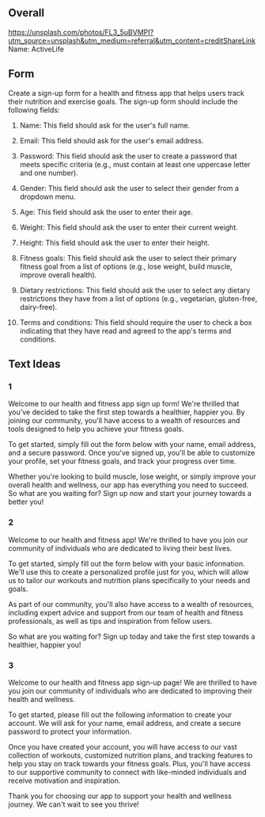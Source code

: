 ## Overall
https://unsplash.com/photos/FL3_5uBVMPI?utm_source=unsplash&utm_medium=referral&utm_content=creditShareLink
Name:  ActiveLife
## Form

Create a sign-up form for a health and fitness app that helps users track their nutrition and exercise goals. The sign-up form should include the following fields:


1.  Name: This field should ask for the user's full name.
    
2.  Email: This field should ask for the user's email address.
    
3.  Password: This field should ask the user to create a password that meets specific criteria (e.g., must contain at least one uppercase letter and one number).
    
4.  Gender: This field should ask the user to select their gender from a dropdown menu.
    
5.  Age: This field should ask the user to enter their age.
    
6.  Weight: This field should ask the user to enter their current weight.
    
7.  Height: This field should ask the user to enter their height.
    
8.  Fitness goals: This field should ask the user to select their primary fitness goal from a list of options (e.g., lose weight, build muscle, improve overall health).
    
9.  Dietary restrictions: This field should ask the user to select any dietary restrictions they have from a list of options (e.g., vegetarian, gluten-free, dairy-free).
    
10.  Terms and conditions: This field should require the user to check a box indicating that they have read and agreed to the app's terms and conditions.


## Text Ideas

### 1 

Welcome to our health and fitness app sign up form! We're thrilled that you've decided to take the first step towards a healthier, happier you. By joining our community, you'll have access to a wealth of resources and tools designed to help you achieve your fitness goals.

To get started, simply fill out the form below with your name, email address, and a secure password. Once you've signed up, you'll be able to customize your profile, set your fitness goals, and track your progress over time.

Whether you're looking to build muscle, lose weight, or simply improve your overall health and wellness, our app has everything you need to succeed. So what are you waiting for? Sign up now and start your journey towards a better you!

### 2

Welcome to our health and fitness app! We're thrilled to have you join our community of individuals who are dedicated to living their best lives.

To get started, simply fill out the form below with your basic information. We'll use this to create a personalized profile just for you, which will allow us to tailor our workouts and nutrition plans specifically to your needs and goals.

As part of our community, you'll also have access to a wealth of resources, including expert advice and support from our team of health and fitness professionals, as well as tips and inspiration from fellow users.

So what are you waiting for? Sign up today and take the first step towards a healthier, happier you!

### 3

Welcome to our health and fitness app sign-up page! We are thrilled to have you join our community of individuals who are dedicated to improving their health and wellness.

To get started, please fill out the following information to create your account. We will ask for your name, email address, and create a secure password to protect your information.

Once you have created your account, you will have access to our vast collection of workouts, customized nutrition plans, and tracking features to help you stay on track towards your fitness goals. Plus, you'll have access to our supportive community to connect with like-minded individuals and receive motivation and inspiration.

Thank you for choosing our app to support your health and wellness journey. We can't wait to see you thrive!